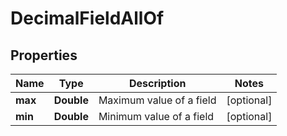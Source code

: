

# DecimalFieldAllOf


## Properties

Name | Type | Description | Notes
------------ | ------------- | ------------- | -------------
**max** | **Double** | Maximum value of a field |  [optional]
**min** | **Double** | Minimum value of a field |  [optional]



